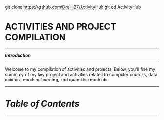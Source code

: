 git clone https://github.com/Dreiiii27/ActivityHub.git
cd ActivityHub

# **ACTIVITIES AND PROJECT COMPILATION**

---

***Introduction***

---
Welcome to my compilation of activities and projects! Below, you'll fine my summary of my key project and activities related to computer cources, data science, machine learning, and quantitive methods.


---

# ***Table of Contents***


---
